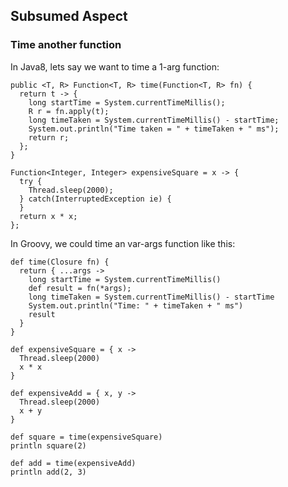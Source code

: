 ## Subsumed Aspect

### Time another function
In Java8, lets say we want to time a 1-arg function:

```
public <T, R> Function<T, R> time(Function<T, R> fn) {
  return t -> {
    long startTime = System.currentTimeMillis();
    R r = fn.apply(t);
    long timeTaken = System.currentTimeMillis() - startTime;
    System.out.println("Time taken = " + timeTaken + " ms");
    return r;
  };
}

Function<Integer, Integer> expensiveSquare = x -> {
  try {
    Thread.sleep(2000);
  } catch(InterruptedException ie) {
  }
  return x * x;
};
```

In Groovy, we could time an var-args function like this:

```
def time(Closure fn) {
  return { ...args ->
    long startTime = System.currentTimeMillis()
    def result = fn(*args);
    long timeTaken = System.currentTimeMillis() - startTime
    System.out.println("Time: " + timeTaken + " ms")
    result
  }
}

def expensiveSquare = { x -> 
  Thread.sleep(2000)
  x * x
}

def expensiveAdd = { x, y ->
  Thread.sleep(2000)
  x + y
}

def square = time(expensiveSquare)
println square(2)

def add = time(expensiveAdd)
println add(2, 3)
```

